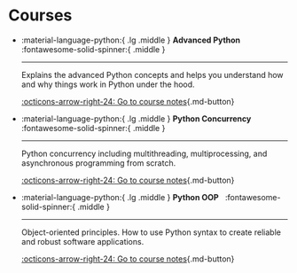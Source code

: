 # Courses

<div class="grid cards" markdown>

-   :material-language-python:{ .lg .middle } **Advanced Python** $~$ :fontawesome-solid-spinner:{ .middle }

    ---

    Explains the advanced Python concepts and helps you understand how and why things work in Python under the hood.

    [:octicons-arrow-right-24: Go to course notes](advance-python/index.md){.md-button}

-   :material-language-python:{ .lg .middle } **Python Concurrency** $~$ :fontawesome-solid-spinner:{ .middle }

    ---

    Python concurrency including multithreading, multiprocessing, and asynchronous programming from scratch.

    [:octicons-arrow-right-24: Go to course notes](python-concurrency/index.md){.md-button}

-   :material-language-python:{ .lg .middle } **Python OOP** $~$ :fontawesome-solid-spinner:{ .middle }

    ---

    Object-oriented principles. How to use Python syntax to create reliable and robust software applications.

    [:octicons-arrow-right-24: Go to course notes](python-oop/index.md){.md-button}

</div>
